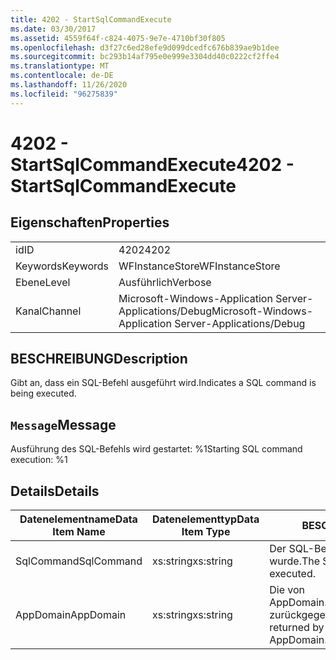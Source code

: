 ```yaml
---
title: 4202 - StartSqlCommandExecute
ms.date: 03/30/2017
ms.assetid: 4559f64f-c824-4075-9e7e-4710bf30f805
ms.openlocfilehash: d3f27c6ed28efe9d099dcedfc676b839ae9b1dee
ms.sourcegitcommit: bc293b14af795e0e999e3304dd40c0222cf2ffe4
ms.translationtype: MT
ms.contentlocale: de-DE
ms.lasthandoff: 11/26/2020
ms.locfileid: "96275839"
---
```

# <a name="4202---startsqlcommandexecute"></a><span data-ttu-id="35026-102">4202 - StartSqlCommandExecute</span><span class="sxs-lookup"><span data-stu-id="35026-102">4202 - StartSqlCommandExecute</span></span>

## <a name="properties"></a><span data-ttu-id="35026-103">Eigenschaften</span><span class="sxs-lookup"><span data-stu-id="35026-103">Properties</span></span>  
  
|||  
|-|-|  
|<span data-ttu-id="35026-104">id</span><span class="sxs-lookup"><span data-stu-id="35026-104">ID</span></span>|<span data-ttu-id="35026-105">4202</span><span class="sxs-lookup"><span data-stu-id="35026-105">4202</span></span>|  
|<span data-ttu-id="35026-106">Keywords</span><span class="sxs-lookup"><span data-stu-id="35026-106">Keywords</span></span>|<span data-ttu-id="35026-107">WFInstanceStore</span><span class="sxs-lookup"><span data-stu-id="35026-107">WFInstanceStore</span></span>|  
|<span data-ttu-id="35026-108">Ebene</span><span class="sxs-lookup"><span data-stu-id="35026-108">Level</span></span>|<span data-ttu-id="35026-109">Ausführlich</span><span class="sxs-lookup"><span data-stu-id="35026-109">Verbose</span></span>|  
|<span data-ttu-id="35026-110">Kanal</span><span class="sxs-lookup"><span data-stu-id="35026-110">Channel</span></span>|<span data-ttu-id="35026-111">Microsoft-Windows-Application Server-Applications/Debug</span><span class="sxs-lookup"><span data-stu-id="35026-111">Microsoft-Windows-Application Server-Applications/Debug</span></span>|  
  
## <a name="description"></a><span data-ttu-id="35026-112">BESCHREIBUNG</span><span class="sxs-lookup"><span data-stu-id="35026-112">Description</span></span>  

 <span data-ttu-id="35026-113">Gibt an, dass ein SQL-Befehl ausgeführt wird.</span><span class="sxs-lookup"><span data-stu-id="35026-113">Indicates a SQL command is being executed.</span></span>  
  
## <a name="message"></a><span data-ttu-id="35026-114">`Message`</span><span class="sxs-lookup"><span data-stu-id="35026-114">Message</span></span>  

 <span data-ttu-id="35026-115">Ausführung des SQL-Befehls wird gestartet: %1</span><span class="sxs-lookup"><span data-stu-id="35026-115">Starting SQL command execution: %1</span></span>  
  
## <a name="details"></a><span data-ttu-id="35026-116">Details</span><span class="sxs-lookup"><span data-stu-id="35026-116">Details</span></span>  
  
|<span data-ttu-id="35026-117">Datenelementname</span><span class="sxs-lookup"><span data-stu-id="35026-117">Data Item Name</span></span>|<span data-ttu-id="35026-118">Datenelementtyp</span><span class="sxs-lookup"><span data-stu-id="35026-118">Data Item Type</span></span>|<span data-ttu-id="35026-119">BESCHREIBUNG</span><span class="sxs-lookup"><span data-stu-id="35026-119">Description</span></span>|  
|--------------------|--------------------|-----------------|  
|<span data-ttu-id="35026-120">SqlCommand</span><span class="sxs-lookup"><span data-stu-id="35026-120">SqlCommand</span></span>|<span data-ttu-id="35026-121">xs:string</span><span class="sxs-lookup"><span data-stu-id="35026-121">xs:string</span></span>|<span data-ttu-id="35026-122">Der SQL-Befehl, der ausgeführt wurde.</span><span class="sxs-lookup"><span data-stu-id="35026-122">The SQL command that was executed.</span></span>|  
|<span data-ttu-id="35026-123">AppDomain</span><span class="sxs-lookup"><span data-stu-id="35026-123">AppDomain</span></span>|<span data-ttu-id="35026-124">xs:string</span><span class="sxs-lookup"><span data-stu-id="35026-124">xs:string</span></span>|<span data-ttu-id="35026-125">Die von AppDomain.CurrentDomain.FriendlyName zurückgegebene Zeichenfolge.</span><span class="sxs-lookup"><span data-stu-id="35026-125">The string returned by AppDomain.CurrentDomain.FriendlyName.</span></span>|
